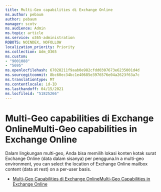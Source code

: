 ```yaml
---
title: Multi-Geo capabilities di Exchange Online
ms.author: pebaum
author: pebaum
manager: scotv
ms.audience: Admin
ms.topic: article
ms.service: o365-administration
ROBOTS: NOINDEX, NOFOLLOW
localization_priority: Priority
ms.collection: Adm_O365
ms.custom:
- "9001088"
- "5695"
ms.openlocfilehash: 67028211f9aab0e982cfdd0307673e6235001d4d
ms.sourcegitcommit: 8bc60ec34bc1e40685e3976576e04a2623f63a7c
ms.translationtype: MT
ms.contentlocale: id-ID
ms.lasthandoff: 04/15/2021
ms.locfileid: "51825266"
---
```

# <a name="multi-geo-capabilities-in-exchange-online"></a><span data-ttu-id="1d5c8-102">Multi-Geo capabilities di Exchange Online</span><span class="sxs-lookup"><span data-stu-id="1d5c8-102">Multi-Geo capabilities in Exchange Online</span></span>

<span data-ttu-id="1d5c8-103">Dalam lingkungan multi-geo, Anda bisa memilih lokasi konten kotak surat Exchange Online (data dalam sisanya) per pengguna.</span><span class="sxs-lookup"><span data-stu-id="1d5c8-103">In a multi-geo environment, you can select the location of Exchange Online mailbox content (data at rest) on a per-user basis.</span></span>
- [<span data-ttu-id="1d5c8-104">Multi-Geo Capabilities di Exchange Online</span><span class="sxs-lookup"><span data-stu-id="1d5c8-104">Multi-Geo Capabilities in Exchange Online</span></span>](https://docs.microsoft.com/office365/enterprise/multi-geo-capabilities-in-exchange-online)
